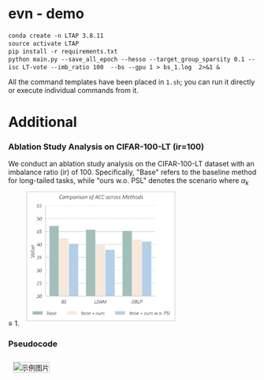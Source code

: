 # evn - demo

```
conda create -n LTAP 3.8.11   
source activate LTAP 
pip install -r requirements.txt
python main.py --save_all_epoch --hesso --target_group_sparsity 0.1 --isc LT-vote --imb_ratio 100  --bs --gpu 1 > bs_1.log  2>&1 &
```

All the command templates have been placed in ``1.sh``; you can run it directly or execute individual commands from it.

# Additional 
### Ablation Study Analysis on CIFAR-100-LT (ir=100)
We conduct an ablation study analysis on the CIFAR-100-LT dataset with an imbalance ratio (ir) of 100. Specifically, "Base" refers to the baseline method for long-tailed tasks, while "ours w.o. PSL" denotes the scenario where $\alpha_k \equiv 1$. 
<img src="./anix.png" alt="示例图片" style="width: 300px; margin: 10px; border: 1px solid #ccc;">

### Pseudocode
<img src="https://anonymous.4open.science/r/AEFCDAISJ/algorithmic.png" alt="示例图片" style="width: 300px; margin: 10px; border: 1px solid #ccc;">

